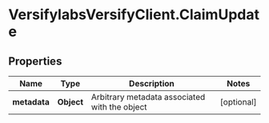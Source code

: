 # VersifylabsVersifyClient.ClaimUpdate

## Properties

Name | Type | Description | Notes
------------ | ------------- | ------------- | -------------
**metadata** | **Object** | Arbitrary metadata associated with the object | [optional] 


